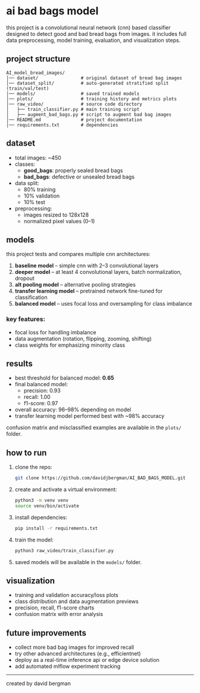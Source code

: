 # ai bad bags model

this project is a convolutional neural network (cnn) based classifier designed to detect good and bad bread bags from images. it includes full data preprocessing, model training, evaluation, and visualization steps.

## project structure

```
AI_model_bread_images/
│── dataset/                # original dataset of bread bag images
│── dataset_split/          # auto-generated stratified split (train/val/test)
│── models/                 # saved trained models
│── plots/                  # training history and metrics plots
│── raw_video/              # source code directory
│   ├── train_classifier.py # main training script
│   ├── augment_bad_bags.py # script to augment bad bag images
│── README.md               # project documentation
│── requirements.txt        # dependencies
```

## dataset

- total images: ~450
- classes: 
  - **good_bags**: properly sealed bread bags
  - **bad_bags**: defective or unsealed bread bags
- data split:
  - 80% training
  - 10% validation
  - 10% test
- preprocessing:
  - images resized to 128x128
  - normalized pixel values (0–1)

## models

this project tests and compares multiple cnn architectures:

1. **baseline model** – simple cnn with 2–3 convolutional layers
2. **deeper model** – at least 4 convolutional layers, batch normalization, dropout
3. **alt pooling model** – alternative pooling strategies
4. **transfer learning model** – pretrained network fine-tuned for classification
5. **balanced model** – uses focal loss and oversampling for class imbalance

### key features:
- focal loss for handling imbalance
- data augmentation (rotation, flipping, zooming, shifting)
- class weights for emphasizing minority class

## results

- best threshold for balanced model: **0.65**
- final balanced model:
  - precision: 0.93
  - recall: 1.00
  - f1-score: 0.97
- overall accuracy: 96–98% depending on model
- transfer learning model performed best with ~98% accuracy

confusion matrix and misclassified examples are available in the `plots/` folder.

## how to run

1. clone the repo:
   ```bash
   git clone https://github.com/davidjbergman/AI_BAD_BAGS_MODEL.git
   ```
2. create and activate a virtual environment:
   ```bash
   python3 -m venv venv
   source venv/bin/activate
   ```
3. install dependencies:
   ```bash
   pip install -r requirements.txt
   ```
4. train the model:
   ```bash
   python3 raw_video/train_classifier.py
   ```
5. saved models will be available in the `models/` folder.

## visualization

- training and validation accuracy/loss plots
- class distribution and data augmentation previews
- precision, recall, f1-score charts
- confusion matrix with error analysis

## future improvements

- collect more bad bag images for improved recall
- try other advanced architectures (e.g., efficientnet)
- deploy as a real-time inference api or edge device solution
- add automated mlflow experiment tracking

---

created by david bergman
